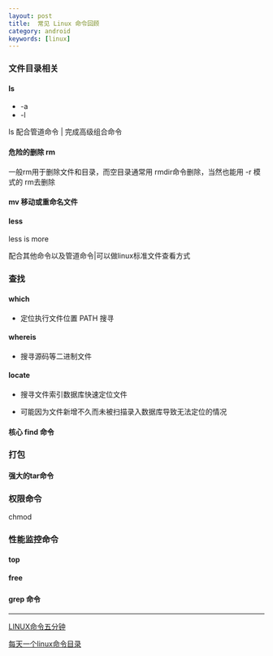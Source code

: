 ```yaml
---
layout: post
title:  常见 Linux 命令回顾
category: android
keywords: [linux]
---
```


### 文件目录相关

####  ls

*  -a      
*  -l            

ls 配合管道命令 |  完成高级组合命令


####  危险的删除  rm

一般rm用于删除文件和目录，而空目录通常用 rmdir命令删除，当然也能用  -r 模式的 rm去删除


#### mv 移动或重命名文件


#### less

less is more

配合其他命令以及管道命令|可以做linux标准文件查看方式

### 查找

#### which

* 定位执行文件位置  PATH 搜寻

#### whereis

*  搜寻源码等二进制文件

#### locate

*  搜寻文件索引数据库快速定位文件

*  可能因为文件新增不久而未被扫描录入数据库导致无法定位的情况


####  核心 find 命令


### 打包

#### 强大的tar命令



### 权限命令

chmod


### 性能监控命令


#### top

#### free


###

#### grep 命令




































---

[LINUX命令五分钟](http://roclinux.cn/?cat=3)

[每天一个linux命令目录](http://www.cnblogs.com/peida/archive/2012/12/05/2803591.html)

